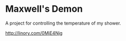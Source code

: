 Maxwell's Demon
==================

A project for controlling the temperature of my shower.

  http://linory.com/0MjE4Njg

